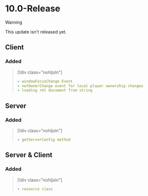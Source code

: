 # 10.0-Release

> [!WARNING]
> This update isn't released yet.

<!-- > [!CAUTION]
> This update contains **breaking changes**, which can potentially break the functionality of your gamemode, please verify and change accordingly. -->

## Client

### Added

> [!div class="nohljsln"]
> ```yaml
> - windowFocusChange Event
> - netOwnerChange event for local player ownership changes
> - loading rml document from string
> ```

<!-- ### Fixed

> [!div class="nohljsln"]
> ```yaml

> ```

### <span style="color: red;">Breaking changes</span>

> [!div class="nohljsln"]
> ```yaml
> ``` -->

## Server

### Added

> [!div class="nohljsln"]
> ```yaml
> - getServerConfig method
> ```

<!-- ### Fixed

> [!div class="nohljsln"]
> ```yaml

> ```

### <span style="color: red;">Breaking changes</span>

> [!div class="nohljsln"]
> ```yaml
> ``` -->

## Server & Client

### Added

> [!div class="nohljsln"]
> ```yaml
> - resource class
> ```